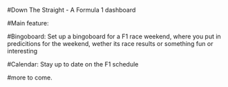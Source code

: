 #Down The Straight - A Formula 1 dashboard

#Main feature:

  #Bingoboard: Set up a bingoboard for a F1 race weekend, where you put in predicitions for the weekend, wether its race results or something fun or interesting
  
  #Calendar: Stay up to date on the F1 schedule

 #more to come. 
